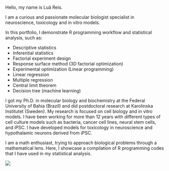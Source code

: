 Hello, my name is Luã Reis. 

I am a curious and passionate molecular biologist specialist in neuroscience, toxicology and in vitro models.

In this portfolio, I demonstrate R programming workflow and statistical analysis, such as:
- Descriptive statistics
- Inferential statistics
- Factorial experiment design
- Response surface method (3D factorial optimization)
- Experimental optimization (Linear programming)
- Linear regression
- Multiple regression
- Central limit theorem
- Decision tree (machine learning)

I got my Ph.D. in molecular biology and biochemistry at the Federal University of Bahia (Brazil) and did postdoctoral research at Karolinska Institutet (Sweden). My research is focused on cell biology and in vitro models. I have been working for more than 12 years with different types of cell culture models such as bacteria, cancer cell lines, neural stem cells, and iPSC. I have developed models for toxicology in neuroscience and hypothalamic neurons derived from iPSC. 

I am a math enthusiast, trying to approach biological problems through a mathematical lens. Here, I showcase a compilation of R programming codes that I have used in my statistical analysis.


![](https://komarev.com/ghpvc/?username=luataina)
